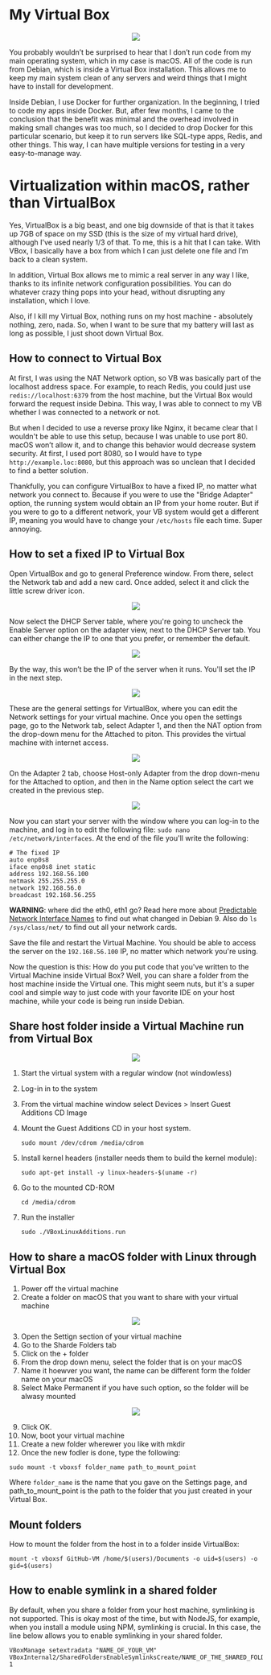 # My Virtual Box

<div align="center">
	<img src="https://raw.githubusercontent.com/davidgatti/my-development-setup/master/04_virtual_box/images/VirtualBox.png">
</div>

You probably wouldn’t be surprised to hear that I don’t run code from my main operating system, which in my case is macOS. All of the code is run from Debian, which is inside a Virtual Box installation. This allows me to keep my main system clean of any servers and weird things that I might have to install for development.

Inside Debian, I use Docker for further organization. In the beginning, I tried to code my apps inside Docker. But, after few months, I came to the conclusion that the benefit was minimal and the overhead involved in making small changes was too much, so I decided to drop Docker for this particular scenario, but keep it to run servers like SQL-type apps, Redis, and other things. This way, I can have multiple versions for testing in a very easy-to-manage way.

# Virtualization within macOS, rather than VirtualBox

Yes, VirtualBox is a big beast, and one big downside of that is that it takes up 7GB of space on my SSD (this is the size of my virtual hard drive), although I've used nearly 1/3 of that. To me, this is a hit that I can take. With VBox, I basically have a box from which I can just delete one file and I’m back to a clean system.

In addition, Virtual Box allows me to mimic a real server in any way I like, thanks to its infinite network configuration possibilities. You can do whatever crazy thing pops into your head, without disrupting any installation, which I love.

Also, if I kill my Virtual Box, nothing runs on my host machine - absolutely nothing, zero, nada. So, when I want to be sure that my battery will last as long as possible, I just shoot down Virtual Box.

## How to connect to Virtual Box

At first, I was using the NAT Network option, so VB was basically part of the localhost address space. For example, to reach Redis, you could just use `redis://localhost:6379` from the host machine, but the Virtual Box would forward the request inside Debina. This way, I was able to connect to my VB whether I was connected to a network or not.

But when I decided to use a reverse proxy like Nginx, it became clear that I wouldn't be able to use this setup, because I was unable to use port 80. macOS won’t allow it, and to change this behavior would decrease system security. At first, I used port 8080, so I would have to type `http://example.loc:8080`, but this approach was so unclean that I decided to find a better solution.

Thankfully, you can configure VirtualBox to have a fixed IP, no matter what network you connect to. Because if you were to use the "Bridge Adapter" option, the running system would obtain an IP from your home router. But if you were to go to a different network, your VB system would get a different IP, meaning you would have to change your `/etc/hosts` file each time. Super annoying.

## How to set a fixed IP to Virtual Box

Open VirtualBox and go to general Preference window. From there, select the Network tab and add a new card. Once added, select it and click the little screw driver icon.

<div align="center">
	<img src="https://raw.githubusercontent.com/davidgatti/my-development-setup/master/04_virtual_box/images/1.png">
</div>

Now select the DHCP Server table, where you're going to uncheck the Enable Server option on the adapter view, next to the DHCP Server tab. You can either change the IP to one that you prefer, or remember the default.

<div align="center">
	<img src="https://raw.githubusercontent.com/davidgatti/my-development-setup/master/04_virtual_box/images/2.png">
</div>

By the way, this won’t be the IP of the server when it runs. You'll set the IP in the next step.

<div align="center">
	<img src="https://raw.githubusercontent.com/davidgatti/my-development-setup/master/04_virtual_box/images/3.png">
</div>

These are the general settings for VirtualBox, where you can edit the Network settings for your virtual machine. Once you open the settings page, go to the Network tab, select Adapter 1, and then the NAT option from the drop-down menu for the Attached to piton. This provides the virtual machine with internet access.

<div align="center">
	<img src="https://raw.githubusercontent.com/davidgatti/my-development-setup/master/04_virtual_box/images/4.png">
</div>

On the Adapter 2 tab, choose Host-only Adapter from the drop down-menu for the Attached to option, and then in the Name option select the cart we created in the previous step.

<div align="center">
	<img src="https://raw.githubusercontent.com/davidgatti/my-development-setup/master/04_virtual_box/images/5.png">
</div>

Now you can start your server with the window where you can log-in to the machine, and log in to edit the following file: `sudo nano /etc/network/interfaces`. At the end of the file you'll write the following:

```
# The fixed IP
auto enp0s8
iface enp0s8 inet static
address 192.168.56.100
netmask 255.255.255.0
network 192.168.56.0
broadcast 192.168.56.255
```

**WARNING**: where did the eth0, eth1 go? Read here more about [Predictable Network Interface Names](https://www.freedesktop.org/wiki/Software/systemd/PredictableNetworkInterfaceNames/) to find out what changed in Debian 9. Also do `ls /sys/class/net/` to find out all your network cards.

Save the file and restart the Virtual Machine. You should be able to access the server on the `192.168.56.100` IP, no matter which network you're using.

Now the question is this: How do you put code that you've written to the Virtual Machine inside Virtual Box? Well, you can share a folder from the host machine inside the Virtual one. This might seem nuts, but it's a super cool and simple way to just code with your favorite IDE on your host machine, while your code is being run inside Debian.

## Share host folder inside a Virtual Machine run from Virtual Box

<div align="center">
	<img src="https://raw.githubusercontent.com/davidgatti/my-development-setup/master/04_virtual_box/images/6.png">
</div>

1. Start the virtual system with a regular window (not windowless)
1. Log-in in to the system
1. From the virtual machine window select Devices > Insert Guest Additions CD Image
1. Mount the Guest Additions CD in your host system.

	```
	sudo mount /dev/cdrom /media/cdrom
	```

1. Install kernel headers (installer needs them to build the kernel module):

	```
	sudo apt-get install -y linux-headers-$(uname -r)
	```

1. Go to the mounted CD-ROM

	```
	cd /media/cdrom
	```

1. Run the installer

	```
	sudo ./VBoxLinuxAdditions.run
	```

## How to share a macOS folder with Linux through Virtual Box

1. Power off the virtual machine
2. Create a folder on macOS that you want to share with your virtual machine

<div align="center">
	<img src="https://raw.githubusercontent.com/davidgatti/my-development-setup/master/04_virtual_box/images/7.png">
</div>

3. Open the Settign section of your virtual machine
4. Go to the Sharde Folders tab
5. Click on the + folder
6. From the drop down menu, select the folder that is on your macOS
7. Name it hoewver you want, the name can be different form the folder name on your macOS
8. Select Make Permanent if you have such option, so the folder will be alwasy mounted

<div align="center">
	<img src="https://raw.githubusercontent.com/davidgatti/my-development-setup/master/04_virtual_box/images/8.png">
</div>

9. Click OK.
10. Now, boot your virtual machine
11. Create a new folder wherewer you like with mkdir
12. Once the new fodler is done, type the following:

```
sudo mount -t vboxsf folder_name path_to_mount_point
```

Where `folder_name` is the name that you gave on the Settings page, and path_to_mount_point is the path to the folder that you just created in your Virtual Box.

## Mount folders

How to mount the folder from the host in to a folder inside VirtualBox:

```
mount -t vboxsf GitHub-VM /home/$(users)/Documents -o uid=$(users) -o gid=$(users)
```

## How to enable symlink in a shared folder

By default, when you share a folder from your host machine, symlinking is not supported. This is okay most of the time, but with NodeJS, for example, when you install a module using NPM, symlinking is crucial. In this case, the line below allows you to enable symlinking in your shared folder.

```
VBoxManage setextradata "NAME_OF_YOUR_VM" VBoxInternal2/SharedFoldersEnableSymlinksCreate/NAME_OF_THE_SHARED_FOLDER 1
```
